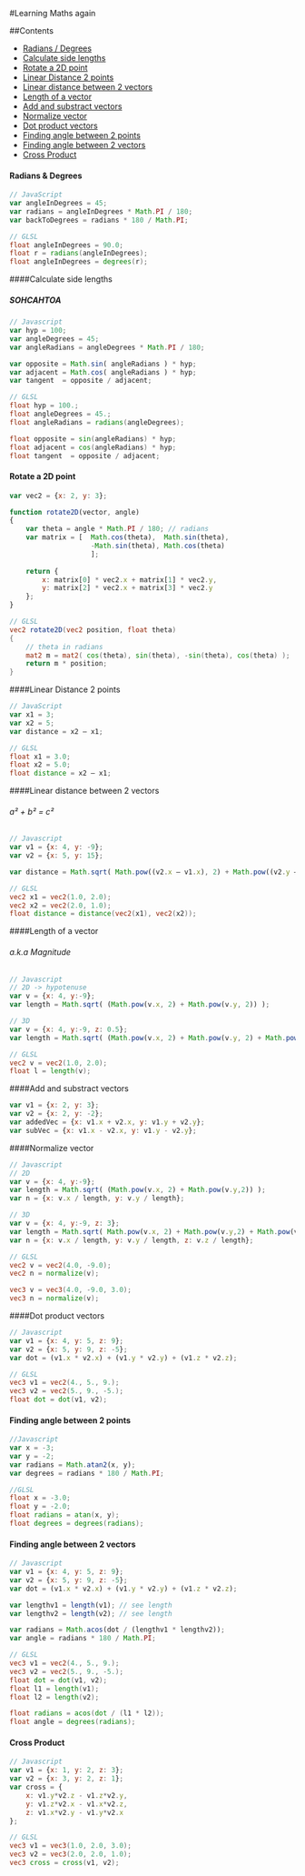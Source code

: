 #Learning Maths again 

##Contents

- [Radians / Degrees](#radians--degrees)
- [Calculate side lengths](#calculate-side-lengths)
- [Rotate a 2D point](#rotate-a-2D-point)
- [Linear Distance 2 points](#linear-distance-2-points)
- [Linear distance between 2 vectors](#linear-distance-between-2-vectors)
- [Length of a vector](#length-of-a-vector)
- [Add and substract vectors](#add-and-substract-vectors)
- [Normalize vector](#normalize-vector)
- [Dot product vectors](#dot-product-vectors)
- [Finding angle between 2 points](#finding-angle-between-2-points)
- [Finding angle between 2 vectors](#finding-angle-between-2-vectors)
- [Cross Product](#cross-product)

#### Radians & Degrees

```js
// JavaScript
var angleInDegrees = 45;
var radians = angleInDegrees * Math.PI / 180;
var backToDegrees = radians * 180 / Math.PI;
```

```glsl
// GLSL
float angleInDegrees = 90.0;
float r = radians(angleInDegrees);
float angleInDegrees = degrees(r);
```

####Calculate side lengths
##### SOHCAHTOA

```js
// Javascript
var hyp = 100;
var angleDegrees = 45;
var angleRadians = angleDegrees * Math.PI / 180;

var opposite = Math.sin( angleRadians ) * hyp;
var adjacent = Math.cos( angleRadians ) * hyp;
var tangent  = opposite / adjacent;
```

```glsl
// GLSL
float hyp = 100.;
float angleDegrees = 45.;
float angleRadians = radians(angleDegrees);

float opposite = sin(angleRadians) * hyp;
float adjacent = cos(angleRadians) * hyp;
float tangent  = opposite / adjacent;

```

#### Rotate a 2D point
```js
var vec2 = {x: 2, y: 3};

function rotate2D(vector, angle)
{
	var theta = angle * Math.PI / 180; // radians
	var matrix = [  Math.cos(theta),  Math.sin(theta), 
					-Math.sin(theta), Math.cos(theta)
					];
					
	return { 
		x: matrix[0] * vec2.x + matrix[1] * vec2.y, 
		y: matrix[2] * vec2.x + matrix[3] * vec2.y
	};
}

```

```glsl
// GLSL
vec2 rotate2D(vec2 position, float theta)
{
    // theta in radians
    mat2 m = mat2( cos(theta), sin(theta), -sin(theta), cos(theta) );
    return m * position;
}
```

####Linear Distance 2 points

```js
// JavaScript
var x1 = 3;
var x2 = 5;
var distance = x2 — x1;
```

```glsl
// GLSL
float x1 = 3.0;
float x2 = 5.0;
float distance = x2 — x1;
```

####Linear distance between 2 vectors

###### a² + b² = c²

```js
// Javascript
var v1 = {x: 4, y: -9};
var v2 = {x: 5, y: 15};

var distance = Math.sqrt( Math.pow((v2.x — v1.x), 2) + Math.pow((v2.y — v1.y), 2) );
```

```glsl
// GLSL
vec2 x1 = vec2(1.0, 2.0);
vec2 x2 = vec2(2.0, 1.0);
float distance = distance(vec2(x1), vec2(x2));
```

####Length of a vector
###### a.k.a Magnitude 

```js
// Javascript
// 2D -> hypotenuse
var v = {x: 4, y:-9};
var length = Math.sqrt( (Math.pow(v.x, 2) + Math.pow(v.y, 2)) );

// 3D
var v = {x: 4, y:-9, z: 0.5};
var length = Math.sqrt( (Math.pow(v.x, 2) + Math.pow(v.y, 2) + Math.pow(v.z, 2) ));
```

```glsl
// GLSL
vec2 v = vec2(1.0, 2.0);
float l = length(v);
```

####Add and substract vectors

```js
var v1 = {x: 2, y: 3};
var v2 = {x: 2, y: -2};
var addedVec = {x: v1.x + v2.x, y: v1.y + v2.y};
var subVec = {x: v1.x - v2.x, y: v1.y - v2.y};
```

####Normalize vector

```js
// Javascript
// 2D
var v = {x: 4, y:-9};
var length = Math.sqrt( (Math.pow(v.x, 2) + Math.pow(v.y,2)) );
var n = {x: v.x / length, y: v.y / length};

// 3D
var v = {x: 4, y:-9, z: 3};
var length = Math.sqrt( Math.pow(v.x, 2) + Math.pow(v.y,2) + Math.pow(v.z,2) );
var n = {x: v.x / length, y: v.y / length, z: v.z / length};
```

```glsl
// GLSL
vec2 v = vec2(4.0, -9.0);
vec2 n = normalize(v);

vec3 v = vec3(4.0, -9.0, 3.0);
vec3 n = normalize(v);
```

####Dot product vectors

```js
// Javascript
var v1 = {x: 4, y: 5, z: 9};
var v2 = {x: 5, y: 9, z: -5};
var dot = (v1.x * v2.x) + (v1.y * v2.y) + (v1.z * v2.z);
```
```glsl
// GLSL 
vec3 v1 = vec2(4., 5., 9.);
vec3 v2 = vec2(5., 9., -5.);
float dot = dot(v1, v2);
```

#### Finding angle between 2 points

```js
//Javascript
var x = -3;
var y = -2;
var radians = Math.atan2(x, y);
var degrees = radians * 180 / Math.PI;
```

```glsl
//GLSL
float x = -3.0;
float y = -2.0;
float radians = atan(x, y);
float degrees = degrees(radians);
```

#### Finding angle between 2 vectors

```js
// Javascript
var v1 = {x: 4, y: 5, z: 9};
var v2 = {x: 5, y: 9, z: -5};
var dot = (v1.x * v2.x) + (v1.y * v2.y) + (v1.z * v2.z);

var lengthv1 = length(v1); // see length
var lengthv2 = length(v2); // see length

var radians = Math.acos(dot / (lengthv1 * lengthv2));
var angle = radians * 180 / Math.PI;
```
```glsl
// GLSL 
vec3 v1 = vec2(4., 5., 9.);
vec3 v2 = vec2(5., 9., -5.);
float dot = dot(v1, v2);
float l1 = length(v1);
float l2 = length(v2);

float radians = acos(dot / (l1 * l2));
float angle = degrees(radians);
```

#### Cross Product

```js
// Javascript
var v1 = {x: 1, y: 2, z: 3};
var v2 = {x: 3, y: 2, z: 1};
var cross = {
	x: v1.y*v2.z - v1.z*v2.y, 
	y: v1.z*v2.x - v1.x*v2.z, 
	z: v1.x*v2.y - v1.y*v2.x
};

```
```glsl
// GLSL
vec3 v1 = vec3(1.0, 2.0, 3.0);
vec3 v2 = vec3(2.0, 2.0, 1.0);
vec3 cross = cross(v1, v2);
```